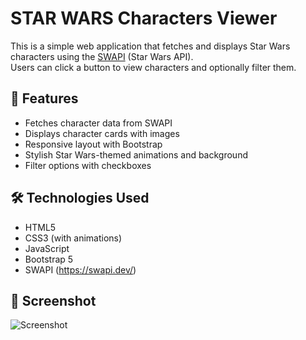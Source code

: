 # STAR WARS Characters Viewer

This is a simple web application that fetches and displays Star Wars characters using the [SWAPI](https://swapi.dev/) (Star Wars API).  
Users can click a button to view characters and optionally filter them.

## 🚀 Features

- Fetches character data from SWAPI
- Displays character cards with images
- Responsive layout with Bootstrap
- Stylish Star Wars-themed animations and background
- Filter options with checkboxes

## 🛠️ Technologies Used

- HTML5
- CSS3 (with animations)
- JavaScript
- Bootstrap 5
- SWAPI (https://swapi.dev/)

## 📸 Screenshot

![Screenshot](./assets/ScreenShoot.png)

